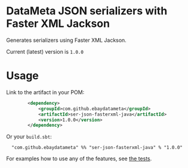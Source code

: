 # DataMeta JSON serializers with Faster XML Jackson

Generates serializers using Faster XML Jackson.

Current (latest) version is `1.0.0`

# Usage

Link to the artifact in your POM:

```xml
        <dependency>
            <groupId>com.github.ebaydatameta</groupId>
            <artifactId>ser-json-fasterxml-java</artifactId>
            <version>1.0.0</version>
        </dependency>
```

Or your `build.sbt`:

```
  "com.github.ebaydatameta" %% "ser-json-fasterxml-java" % "1.0.0"
```  

For examples how to use any of the features, see [the tests](FIXME).


